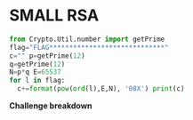 # SMALL RSA
``` python
from Crypto.Util.number import getPrime 
flag="FLAG*****************************" 
c="" p=getPrime(12) 
q=getPrime(12) 
N=p*q E=65537 
for l in flag: 
  c+=format(pow(ord(l),E,N), '08X') print(c)
```
**Challenge breakdown**

